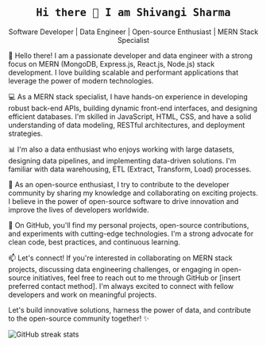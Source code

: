 
<h2 align='center'><samp><strong>Hi there 👋 I am Shivangi Sharma</strong></samp></h2>
<p align='center'>Software Developer | Data Engineer | Open-source Enthusiast | MERN Stack Specialist</p>

👋 Hello there! I am a passionate developer and data engineer with a strong focus on MERN (MongoDB, Express.js, React.js, Node.js) stack development. I love building scalable and performant applications that leverage the power of modern technologies.

💻 As a MERN stack specialist, I have hands-on experience in developing robust back-end APIs, building dynamic front-end interfaces, and designing efficient databases. I'm skilled in JavaScript, HTML, CSS, and have a solid understanding of data modeling, RESTful architectures, and deployment strategies.

📊 I'm also a data enthusiast who enjoys working with large datasets, designing data pipelines, and implementing data-driven solutions. I'm familiar with data warehousing, ETL (Extract, Transform, Load) processes.

🌱 As an open-source enthusiast, I try to contribute to the developer community by sharing my knowledge and collaborating on exciting projects. I believe in the power of open-source software to drive innovation and improve the lives of developers worldwide.

🚀 On GitHub, you'll find my personal projects, open-source contributions, and experiments with cutting-edge technologies. I'm a strong advocate for clean code, best practices, and continuous learning.

📫 Let's connect! If you're interested in collaborating on MERN stack projects, discussing data engineering challenges, or engaging in open-source initiatives, feel free to reach out to me through GitHub or [insert preferred contact method]. I'm always excited to connect with fellow developers and work on meaningful projects.

Let's build innovative solutions, harness the power of data, and contribute to the open-source community together! ✨

![GitHub streak stats](https://github-readme-streak-stats.herokuapp.com/?user=shivynamic)  

<!--
**Shivynamic/Shivynamic** is a ✨ _special_ ✨ repository because its `README.md` (this file) appears on your GitHub profile.

Here are some ideas to get you started:

- 🔭 I’m currently working on ...
- 🌱 I’m currently learning ...
- 👯 I’m looking to collaborate on ...
- 🤔 I’m looking for help with ...
- 💬 Ask me about ...
- 📫 How to reach me: ...
- 😄 Pronouns: ...
- ⚡ Fun fact: ...
-->
